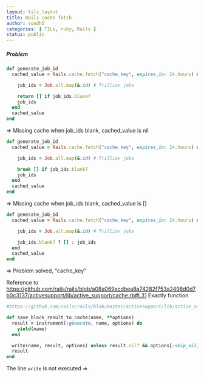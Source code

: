 ```yaml
---
layout: tils_layout
title: Rails cache fetch
author: sondh5
categories: [ TILs, ruby, Rails ]
status: public
---
```


##### Problem
```ruby
def generate_job_id
  cached_value = Rails.cache.fetch("cache_key", expires_in: 24.hours) do

    job_ids = Job.all.map(&:id) # Trillion jobs

    return [] if job_ids.blank?
    job_ids
  end
  cached_value
end
```

=> Missing cache when job_ids blank, cached_value is nil

```ruby
def generate_job_id
  cached_value = Rails.cache.fetch("cache_key", expires_in: 24.hours) do

    job_ids = Job.all.map(&:id) # Trillion jobs

    break [] if job_ids.blank?
    job_ids
  end
  cached_value
end
```
=> Missing cache when job_ids blank, cached_value is []
```ruby
def generate_job_id
  cached_value = Rails.cache.fetch("cache_key", expires_in: 24.hours) do

    job_ids = Job.all.map(&:id) # Trillion jobs

    job_ids.blank? ? [] : job_ids
  end
  cached_value
end
```
=> Problem solved, "cache_key"

Reference to
https://github.com/rails/rails/blob/a08a069acdbea8a74282f753a2498d0d7b0c3137/activesupport/lib/active_support/cache.rb#L31
Exactly function
```ruby
#https://github.com/rails/rails/blob/master/activesupport/lib/active_support/cache.rb#L737

def save_block_result_to_cache(name, **options)
  result = instrument(:generate, name, options) do
    yield(name)
  end

  write(name, result, options) unless result.nil? && options[:skip_nil]
  result
end
```
The line `write` is not executed =>
